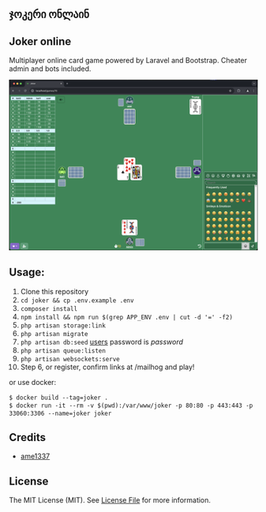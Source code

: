 ## ჯოკერი ონლაინ
## Joker online 

Multiplayer online card game powered by Laravel and Bootstrap. Cheater admin and bots included.

<img src=joker.png />

## Usage:
1. Clone this repository
2. `cd joker && cp .env.example .env`
3. `composer install`
4. `npm install && npm run $(grep APP_ENV .env | cut -d '=' -f2)`
5. `php artisan storage:link`
6. `php artisan migrate`
7. `php artisan db:seed` [users](database/seeders/DatabaseSeeder.php) password is _password_
8. `php artisan queue:listen`
9. `php artisan websockets:serve`
10. Step 6, or register, confirm links at /mailhog and play!

or use docker:
```
$ docker build --tag=joker .
$ docker run -it --rm -v $(pwd):/var/www/joker -p 80:80 -p 443:443 -p 33060:3306 --name=joker joker
```
## Credits

- [ame1337](https://github.com/ame1337)

## License

The MIT License (MIT). See [License File](LICENSE.md) for more information.
